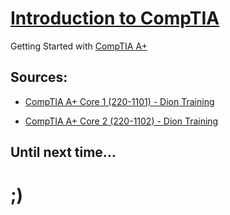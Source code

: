 #  [Introduction to CompTIA](https://en.wikipedia.org/wiki/CompTIA#Professional_level_certifications)

Getting Started with [CompTIA A+](https://www.comptia.org/certifications/a)


## Sources:

- [CompTIA A+ Core 1 (220-1101) - Dion Training](https://www.udemy.com/course/comptia-a-core-1/) 

- [CompTIA A+ Core 2 (220-1102) - Dion Training](https://www.udemy.com/course/comptia-a-core-2/)


## Until next time...

# ;)
